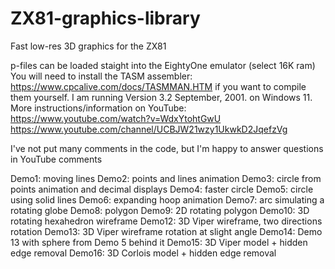 # ZX81-graphics-library
Fast low-res 3D graphics for the ZX81

p-files can be loaded staight into the EightyOne emulator (select 16K ram)
You will need to install the TASM assembler: https://www.cpcalive.com/docs/TASMMAN.HTM  if you want to compile them yourself. I am running Version 3.2 September, 2001. on Windows 11.
More instructions/information on YouTube: https://www.youtube.com/watch?v=WdxYtohtGwU     https://www.youtube.com/channel/UCBJW21wzy1UkwkD2JqefzVg

I've not put many comments in the code, but I'm happy to answer questions in YouTube comments 

Demo1: moving lines
Demo2: points and lines animation
Demo3: circle from points animation and decimal displays
Demo4: faster circle
Demo5: circle using solid lines
Demo6: expanding hoop animation
Demo7: arc simulating a rotating globe
Demo8: polygon 
Demo9: 2D rotating polygon
Demo10: 3D rotating hexahedron wireframe
Demo12: 3D Viper wireframe, two directions rotation
Demo13: 3D Viper wireframe rotation at slight angle
Demo14: Demo 13 with sphere from Demo 5 behind it
Demo15: 3D Viper model + hidden edge removal 
Demo16: 3D Corlois model + hidden edge removal

